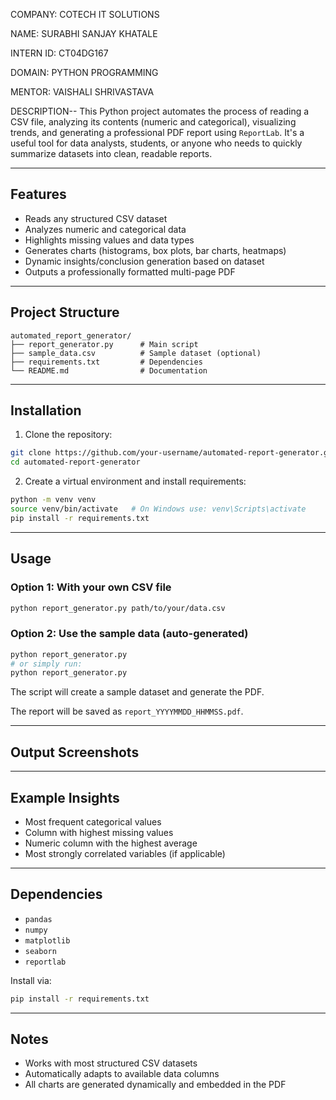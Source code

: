 COMPANY: COTECH IT SOLUTIONS

NAME: SURABHI SANJAY KHATALE

INTERN ID: CT04DG167

DOMAIN: PYTHON PROGRAMMING

MENTOR: VAISHALI SHRIVASTAVA

DESCRIPTION--
This Python project automates the process of reading a CSV file, analyzing its contents (numeric and categorical), visualizing trends, and generating a professional PDF report using `ReportLab`. It's a useful tool for data analysts, students, or anyone who needs to quickly summarize datasets into clean, readable reports.

---

## Features

- Reads any structured CSV dataset
- Analyzes numeric and categorical data
- Highlights missing values and data types
- Generates charts (histograms, box plots, bar charts, heatmaps)
- Dynamic insights/conclusion generation based on dataset
- Outputs a professionally formatted multi-page PDF

---

## Project Structure

```
automated_report_generator/
├── report_generator.py      # Main script
├── sample_data.csv          # Sample dataset (optional)
├── requirements.txt         # Dependencies
└── README.md                # Documentation
```

---

## Installation

1. Clone the repository:
```bash
git clone https://github.com/your-username/automated-report-generator.git
cd automated-report-generator
```

2. Create a virtual environment and install requirements:
```bash
python -m venv venv
source venv/bin/activate   # On Windows use: venv\Scripts\activate
pip install -r requirements.txt
```

---

## Usage

### Option 1: With your own CSV file
```bash
python report_generator.py path/to/your/data.csv
```

### Option 2: Use the sample data (auto-generated)
```bash
python report_generator.py
# or simply run:
python report_generator.py
```
The script will create a sample dataset and generate the PDF.

The report will be saved as `report_YYYYMMDD_HHMMSS.pdf`.

---

## Output Screenshots

---

## Example Insights

- Most frequent categorical values
- Column with highest missing values
- Numeric column with the highest average
- Most strongly correlated variables (if applicable)

---

## Dependencies

- `pandas`
- `numpy`
- `matplotlib`
- `seaborn`
- `reportlab`

Install via:
```bash
pip install -r requirements.txt
```

---

## Notes

- Works with most structured CSV datasets
- Automatically adapts to available data columns
- All charts are generated dynamically and embedded in the PDF

